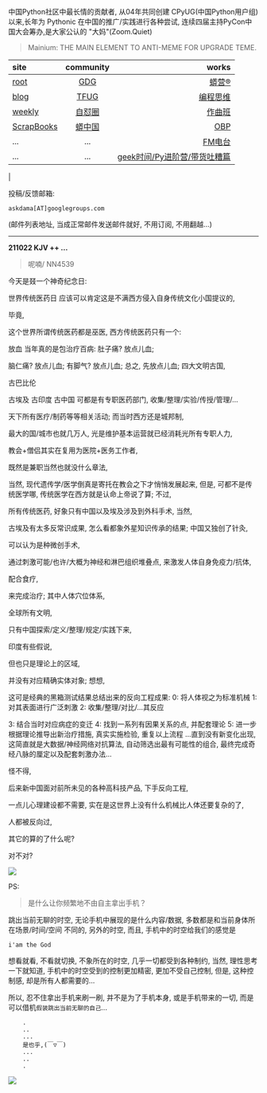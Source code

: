 中国Python社区中最长情的贡献者, 从04年共同创建 CPyUG(中国Python用户组)以来,长年为 Pythonic 在中国的推广/实践进行各种尝试, 连续四届主持PyCon中国大会筹办,是大家公认的 "大妈"(Zoom.Quiet)

> Mainium: THE MAIN ELEMENT TO ANTI-MEME FOR UPGRADE TEME.

| site | community | works |
| :-----| :----: | ----: |
| [root](http://zoomquiet.io/) | [GDG](https://blog.zhgdg.org/) | [蟒营®](https://doc.101.camp/) |
| [blog](https://blog.zoomquiet.io/pages/zoomquiet.html) | [TFUG](http://zh.tfug.world/) | [编程思维](https://py.101.camp/) |
| [weekly](http://weekly.pychina.org/) | [自怼圈](https://du.101.camp/) | [作曲班](https://mu.101.camp/) |
| [ScrapBooks](https://zoomquiet.io/collection.html) | [蟒中国](https://pychina.org/) | [OBP](https://zoomquiet.io/obp/index.html) |
| ... | ... | [FM电台](https://fm.101.camp/) |
| ... | ... | [geek时间/Py进阶营/带货吐糟篇](https://fm.101.camp/2020/geek2py-dama.html) 
 |


投稿/反馈邮箱:

    askdama[AT]googlegroups.com

(邮件列表地址, 
当成正常邮件发送邮件就好, 不用订阅, 不用翻越...)


---------------------------------------------------
**211022 KJV ++ ...**

> 呢喃/ NN4539




今天是叕一个神奇纪念日:

世界传统医药日
应该可以肯定这是不满西方侵入自身传统文化小国提议的,

毕竟,

这个世界所谓传统医药都是巫医,
西方传统医药只有一个:

放血
当年真的是包治疗百病:
肚子痛? 放点儿血;

脑仁痛? 放点儿血;
有脚气? 放点儿血;
总之, 先放点儿血;
四大文明古国,

古巴比伦

古埃及
古印度
古中国
可都是有专职医药部门,
收集/整理/实验/传授/管理/...

天下所有医疗/制药等等相关活动;
而当时西方还是城邦制,

最大的国/城市也就几万人,
光是维护基本运营就已经消耗光所有专职人力,

教会+僧侣其实在复用为医院+医务工作者,

既然是兼职当然也就没什么章法,

当然,
现代遗传学/医学倒真是寄托在教会之下才悄悄发展起来,
但是,
可都不是传统医学哪,
传统医学在西方就是认命上帝说了算;
不过,

所有传统医药,
好象只有中国以及埃及涉及到外科手术,
当然,

古埃及有太多反常识成果,
怎么看都象外星知识传承的结果;
中国又独创了针灸,

可以认为是种微创手术,

通过刺激可能/也许/大概为神经和淋巴组织堆叠点,
来激发人体自身免疫力/抗体,

配合食疗,

来完成治疗;
其中人体穴位体系,

全球所有文明,

只有中国探索/定义/整理/规定/实践下来,

印度有些假说,

但也只是理论上的区域,

并没有对应精确实体对象;
想想,

这可是经典的黑箱测试结果总结出来的反向工程成果:
0: 将人体视之为标准机械
1: 对其表面进行广泛刺激
2: 收集/整理/对比/...其反应

3: 结合当时对应病症的变迁
4: 找到一系列有因果关系的点, 并配套理论
5: 进一步根据理论推导出新治疗措施, 真实实施检验, 重复以上流程
...直到没有新变化出现,
这简直就是大数据/神经网络对抗算法,
自动筛选出最有可能性的组合,
最终完成奇经八脉的厘定以及配套刺激办法...

怪不得,

后来新中国面对前所未见的各种高科技产品,
下手反向工程,

一点儿心理建设都不需要,
实在是这世界上没有什么机械比人体还要复杂的了,

​人都被反向过,

其它的算的了什么呢?

对不对?





![](https://ipic.zoomquiet.top/2021-10-20-zq42-today-card-2110.022.jpeg)




PS:
> 是什么让你频繁地不由自主拿出手机？

跳出当前无聊的时空,
无论手机中展现的是什么内容/数据,
多数都是和当前身体所在场景/时间/空间 不同的,
另外的时空,
而且, 手机中的时空给我们的感觉是

    i'am the God

想看就看, 不看就切换,
不象所在的时空, 几乎一切都受到各种制约,
当然,
理性思考一下就知道,
手机中的时空受到的控制更加精密, 更加不受自己控制,
但是, 这种控制感,
却是所有人都需要的...

所以, 
忍不住拿出手机来刷一刷,
并不是为了手机本身, 或是手机带来的一切,
而是可以借机`假装跳出当前无聊的自己`...



```
    .
    ..
    ...
    是也乎,(￣▽￣)
    ...
    ..
    .
```


![](http://ydlj.zoomquiet.top/ipic/2021-07-10-210701DU21-zip.jpg)

